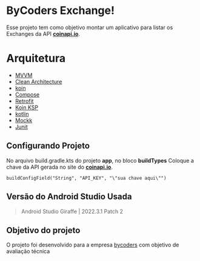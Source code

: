 # ByCoders Exchange!

Esse projeto tem como objetivo montar um aplicativo para listar os Exchanges da API **[coinapi.io](https://www.coinapi.io/)**. 


# Arquitetura

 - [MVVM](https://coodesh.com/blog/dicionario/o-que-e-arquitetura-mvvm/)
 - [Clean
   Architecture](https://medium.com/luizalabs/descomplicando-a-clean-architecture-cf4dfc4a1ac6)
 - [koin](https://insert-koin.io/)
 - [Compose](https://developer.android.com/jetpack/compose?hl=pt-br)
 - [Retrofit](https://square.github.io/retrofit/)
 - [Koin KSP](https://insert-koin.io/docs/setup/annotations/)
 - [kotlin](https://kotlinlang.org/)
 - [Mockk](https://mockk.io/)
 - [Junit](https://junit.org/junit4/)

## Configurando Projeto

No arquivo build.gradle.kts do projeto **app**, no bloco **buildTypes**
Coloque a chave da API gerada no site do **[coinapi.io](https://www.coinapi.io/)**. 

    buildConfigField("String", "API_KEY", "\"sua chave aqui\"")

## Versão do Android Studio Usada

> Android Studio Giraffe | 2022.3.1 Patch 2


## Objetivo do projeto

O projeto foi desenvolvido para a empresa [bycoders](https://www.bycoders.com.br/) com objetivo de avaliação técnica 
